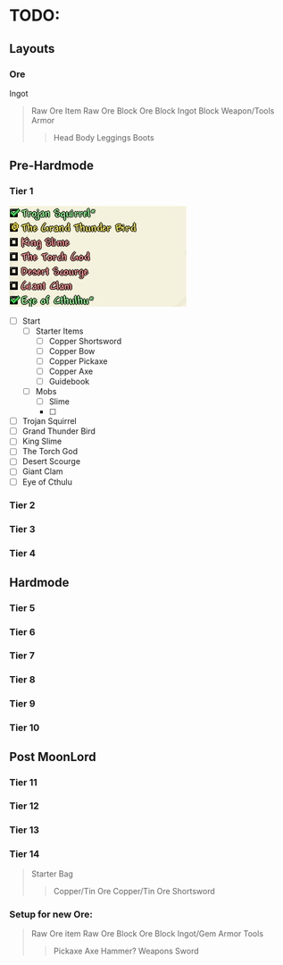 # TODO:
## Layouts
### Ore
Ingot
>Raw Ore Item
>Raw Ore Block
>Ore Block
>Ingot Block
>Weapon/Tools
>Armor
>>Head
>>Body
>>Leggings
>>Boots

## Pre-Hardmode
### Tier 1
![tier1-img](img/tiers_template/tier1.png)

 - [ ] Start
	 - [ ] Starter Items
		 - [ ] Copper Shortsword
		 - [ ] Copper Bow
		 - [ ] Copper Pickaxe
		 - [ ] Copper Axe
		 - [ ] Guidebook
	 - [ ] Mobs
		 - [ ] Slime
		 - [ ] 
 - [ ] Trojan Squirrel
 - [ ] Grand Thunder Bird
 - [ ] King Slime
 - [ ] The Torch God
 - [ ] Desert Scourge
 - [ ] Giant Clam
 - [ ] Eye of Cthulu

### Tier 2
### Tier 3
### Tier 4
## Hardmode
### Tier 5
### Tier 6
### Tier 7
### Tier 8
### Tier 9
### Tier 10
## Post MoonLord
### Tier 11
### Tier 12
### Tier 13
### Tier 14


>Starter Bag
>> Copper/Tin Ore
>> Copper/Tin Ore Shortsword
>>


### Setup for new Ore:
>Raw Ore item
>Raw Ore Block
>Ore Block
>Ingot/Gem
> Armor
> Tools
>> Pickaxe
>> Axe
>> Hammer?
>Weapons
>> Sword

<!--stackedit_data:
eyJoaXN0b3J5IjpbMTk5MDgyODQwMiwtNTU4NzQyNjUyLC04Nj
Y1Nzk4NTksLTUxNTAzODUyMSwxNDc3MzM3NzE3LDY2ODI2OTE1
MywtNzU3OTE4OTcsLTk2NjcxMTY1OSwtMjEyODY5Mzg3NiwtMT
Q2ODg1MTA1NiwtMTE4NzczNjUxLDgzODc5OTk2LDEzNDgyNjU1
NzZdfQ==
-->